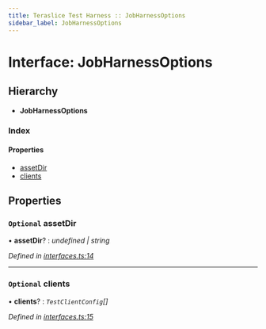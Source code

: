 ```yaml
---
title: Teraslice Test Harness :: JobHarnessOptions
sidebar_label: JobHarnessOptions
---
```


# Interface: JobHarnessOptions

## Hierarchy

* **JobHarnessOptions**

### Index

#### Properties

* [assetDir](jobharnessoptions.md#optional-assetdir)
* [clients](jobharnessoptions.md#optional-clients)

## Properties

### `Optional` assetDir

• **assetDir**? : *undefined | string*

*Defined in [interfaces.ts:14](https://github.com/terascope/teraslice/blob/5e4063e2/packages/teraslice-test-harness/src/interfaces.ts#L14)*

___

### `Optional` clients

• **clients**? : *`TestClientConfig`[]*

*Defined in [interfaces.ts:15](https://github.com/terascope/teraslice/blob/5e4063e2/packages/teraslice-test-harness/src/interfaces.ts#L15)*

